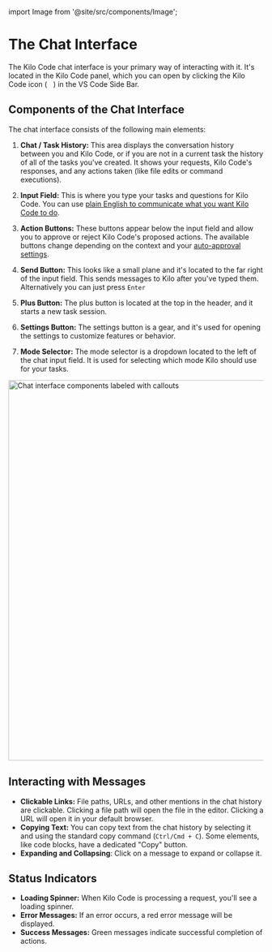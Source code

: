 import Image from '@site/src/components/Image';

# The Chat Interface

The Kilo Code chat interface is your primary way of interacting with it. It's located in the Kilo Code panel, which you can open by clicking the Kilo Code icon (<img src="/docs/img/kilo-v1.svg" width="12" />) in the VS Code Side Bar.

## Components of the Chat Interface

The chat interface consists of the following main elements:

1. **Chat / Task History:** This area displays the conversation history between you and Kilo Code, or if you are not in a current task the history of all of the tasks you've created.  It shows your requests, Kilo Code's responses, and any actions taken (like file edits or command executions).

2. **Input Field:** This is where you type your tasks and questions for Kilo Code.  You can use [plain English to communicate what you want Kilo Code to do](/basic-usage/typing-your-requests).

3. **Action Buttons:** These buttons appear below the input field and allow you to approve or reject Kilo Code's proposed actions.  The available buttons change depending on the context and your [auto-approval settings](/features/auto-approving-actions).

4. **Send Button:** This looks like a small plane and it's located to the far right of the input field. This sends messages to Kilo after you've typed them. Alternatively you can just press `Enter`

5. **Plus Button:** The plus button is located at the top in the header, and it starts a new task session.

6. **Settings Button:** The settings button is a gear, and it's used for opening the settings to customize features or behavior.

7. **Mode Selector:** The mode selector is a dropdown located to the left of the chat input field. It is used for selecting which mode Kilo should use for your tasks.

<Image 
    src="/docs/img/the-chat-interface/the-chat-interface-1.png" 
    alt="Chat interface components labeled with callouts" width="750" 
    caption="The key components of the Kilo Code chat interface"
/>

## Interacting with Messages

* **Clickable Links:** File paths, URLs, and other mentions in the chat history are clickable.  Clicking a file path will open the file in the editor.  Clicking a URL will open it in your default browser.
* **Copying Text:** You can copy text from the chat history by selecting it and using the standard copy command (`Ctrl/Cmd + C`).  Some elements, like code blocks, have a dedicated "Copy" button.
* **Expanding and Collapsing**: Click on a message to expand or collapse it.

## Status Indicators

* **Loading Spinner:**  When Kilo Code is processing a request, you'll see a loading spinner.
* **Error Messages:**  If an error occurs, a red error message will be displayed.
* **Success Messages:** Green messages indicate successful completion of actions.
